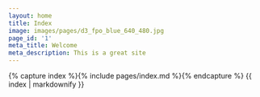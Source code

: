 ```yaml
---
layout: home
title: Index
image: images/pages/d3_fpo_blue_640_480.jpg
page_id: '1'
meta_title: Welcome
meta_description: This is a great site
---
```

{% capture index %}{% include pages/index.md %}{% endcapture %}
{{ index | markdownify }}